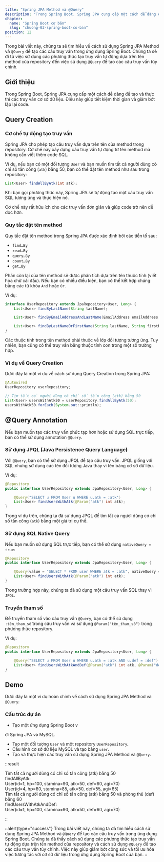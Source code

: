 ```yaml
---
title: "Spring JPA Method và @Query"
description: "Trong Spring Boot, Spring JPA cung cấp một cách dễ dàng để tạo và thực thi các truy vấn cơ sở dữ liệu. Điều này giúp tiết kiệm thời gian và giảm bớt lặp lại code."
chapter:
  name: "Spring Boot cơ bản"
  slug: "chuong-03-spring-boot-co-ban"
position: 12
---
```


Trong bài viết này, chúng ta sẽ tìm hiểu về cách sử dụng Spring JPA Method và `@Query` để tạo các câu truy vấn trong ứng dụng Spring Boot. Chúng ta sẽ đi từ việc sử dụng các phương thức tạo truy vấn tự động dựa trên tên method của repository đến việc sử dụng `@Query` để tạo các câu truy vấn tùy chỉnh.

## Giới thiệu

Trong Spring Boot, Spring JPA cung cấp một cách dễ dàng để tạo và thực thi các truy vấn cơ sở dữ liệu. Điều này giúp tiết kiệm thời gian và giảm bớt lặp lại code.

## Query Creation

### Cơ chế tự động tạo truy vấn

Spring JPA cho phép tạo câu truy vấn dựa trên tên của method trong repository. Cơ chế này xây dựng câu truy vấn tự động từ tên method mà không cần viết thêm code SQL.

Ví dụ, nếu bạn có một đối tượng `User` và bạn muốn tìm tất cả người dùng có chỉ số tấn công (`atk`) bằng 50, bạn có thể đặt tên method như sau trong repository:

```java
List<User> findAllByAtk(int atk);
```

Khi bạn gọi phương thức này, Spring JPA sẽ tự động tạo một câu truy vấn SQL tương ứng và thực hiện nó.

Cơ chế này rất hữu ích cho các truy vấn đơn giản và giúp code trở nên dễ đọc hơn.

### Quy tắc đặt tên method

Quy tắc đặt tên method trong Spring JPA được xác định bởi các tiền tố sau:

- `find…By`
- `read…By`
- `query…By`
- `count…By`
- `get…By`

Phần còn lại của tên method sẽ được phân tích dựa trên tên thuộc tính (viết hoa chữ cái đầu). Nếu bạn có nhiều điều kiện, bạn có thể kết hợp chúng bằng các từ khóa `And` hoặc `Or`.

Ví dụ:

```java
interface UserRepository extends JpaRepository<User, Long> {
    List<User> findByLastName(String lastName);

    List<User> findByEmailAddressAndLastName(EmailAddress emailAddress, String lastName);

    List<User> findByLastNameOrFirstName(String lastName, String firstName);
}
```

Các thuộc tính trong tên method phải thuộc về lớp đối tượng tương ứng. Tuy nhiên, bạn cũng có thể truy vấn bằng thuộc tính con trong một số trường hợp.

### Ví dụ về Query Creation

Dưới đây là một ví dụ về cách sử dụng Query Creation trong Spring JPA:

```java
@Autowired
UserRepository userRepository;

// Tìm tất cả người dùng có chỉ số tấn công (atk) bằng 50
List<User> usersWithAtk50 = userRepository.findAllByAtk(50);
usersWithAtk50.forEach(System.out::println);
```

## @Query Annotation

Nếu bạn muốn tạo các truy vấn phức tạp hơn hoặc sử dụng SQL trực tiếp, bạn có thể sử dụng annotation `@Query`.

### Sử dụng JPQL (Java Persistence Query Language)

Với `@Query`, bạn có thể sử dụng JPQL để tạo câu truy vấn. JPQL giống với SQL nhưng sử dụng các tên đối tượng Java thay vì tên bảng cơ sở dữ liệu.

Ví dụ:

```java
@Repository
public interface UserRepository extends JpaRepository<User, Long> {

    @Query("SELECT u FROM User u WHERE u.atk = :atk")
    List<User> findUsersWithAtk(@Param("atk") int atk);
}
```

Trong ví dụ trên, chúng ta đã sử dụng JPQL để tìm tất cả người dùng có chỉ số tấn công (`atk`) bằng một giá trị cụ thể.

### Sử dụng SQL Native Query

Nếu bạn muốn sử dụng SQL trực tiếp, bạn có thể sử dụng `nativeQuery = true`:

```java
@Repository
public interface UserRepository extends JpaRepository<User, Long> {

    @Query(value = "SELECT * FROM user WHERE atk = :atk", nativeQuery = true)
    List<User> findUsersWithAtk(@Param("atk") int atk);
}
```

Trong trường hợp này, chúng ta đã sử dụng một câu truy vấn SQL thay vì `JPQL`.

### Truyền tham số

Để truyền tham số vào câu truy vấn `@Query`, bạn có thể sử dụng `:tên_tham_số` trong câu truy vấn và sử dụng `@Param("tên_tham_số")` trong phương thức repository.

Ví dụ:

```java
@Repository
public interface UserRepository extends JpaRepository<User, Long> {

    @Query("SELECT u FROM User u WHERE u.atk = :atk AND u.def = :def")
    List<User> findUsersWithAtkAndDef(@Param("atk") int atk, @Param("def") int def);
}
```

## Demo

Dưới đây là một ví dụ hoàn chỉnh về cách sử dụng Spring JPA Method và `@Query`:

### Cấu trúc dự án

- Tạo một ứng dụng Spring Boot v

ới Spring JPA và MySQL.

- Tạo một đối tượng `User` và một repository `UserRepository`.
- Cấu hình cơ sở dữ liệu MySQL và tạo bảng `user`.
- Tạo và thực hiện các truy vấn sử dụng Spring JPA Method và `@Query`.

::result

Tìm tất cả người dùng có chỉ số tấn công (atk) bằng 50</br>
findAllByAtk:</br>
User(id=1, hp=100, stamina=90, atk=50, def=60, agi=70)</br>
User(id=4, hp=80, stamina=85, atk=50, def=55, agi=65)</br>
Tìm tất cả người dùng có chỉ số tấn công (atk) bằng 50 và phòng thủ (def) bằng 60</br>
findUsersWithAtkAndDef:</br>
User(id=1, hp=100, stamina=90, atk=50, def=60, agi=70)</br>

::

::alert{type="success"}
Trong bài viết này, chúng ta đã tìm hiểu cách sử dụng Spring JPA Method và `@Query` để tạo các câu truy vấn trong ứng dụng Spring Boot. Chúng ta đã thấy cách sử dụng các phương thức tạo truy vấn tự động dựa trên tên method của repository và cách sử dụng `@Query` để tạo các câu truy vấn tùy chỉnh. Việc này giúp giảm bớt công sức và tối ưu hóa việc tương tác với cơ sở dữ liệu trong ứng dụng Spring Boot của bạn.
::
